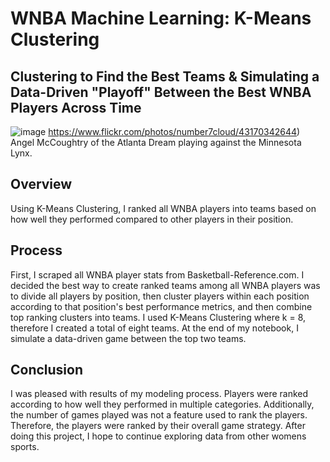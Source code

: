 # WNBA Machine Learning: K-Means Clustering
## Clustering to Find the Best Teams & Simulating a Data-Driven "Playoff" Between the Best WNBA Players Across Time

![image](https://cdn-images-1.medium.com/max/2400/1*aXggnBMsODmD-lheAuNT4w.png)
https://www.flickr.com/photos/number7cloud/43170342644) Angel McCoughtry of the Atlanta Dream playing against the Minnesota Lynx.

## Overview
Using K-Means Clustering, I ranked all WNBA players into teams based on how well they performed compared to other players in their position. 

## Process
First, I scraped all WNBA player stats from Basketball-Reference.com. I decided the best way to create ranked teams among all WNBA players was to divide all players by position, then cluster players within each position according to that position's best performance metrics, and then combine top ranking clusters into teams. I used K-Means Clustering where k = 8, therefore I created a total of eight teams. At the end of my notebook, I simulate a data-driven game between the top two teams. 

## Conclusion
I was pleased with results of my modeling process. Players were ranked according to how well they performed in multiple categories. Additionally, the number of games played was not a feature used to rank the players. Therefore, the players were ranked by their overall game strategy. After doing this project, I hope to continue exploring data from other womens sports.  
